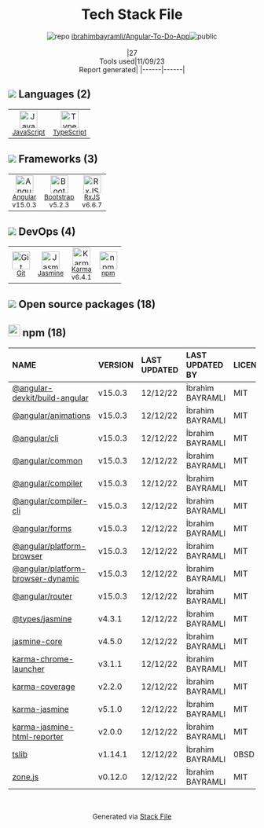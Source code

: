 <!--
--- Readme.md Snippet without images Start ---
## Tech Stack
ibrahimbayramli/Angular-To-Do-App is built on the following main stack:
- [Jasmine](http://jasmine.github.io/) – Javascript Testing Framework
- [Bootstrap](http://getbootstrap.com/) – Front-End Frameworks
- [JavaScript](https://developer.mozilla.org/en-US/docs/Web/JavaScript) – Languages
- [Karma](http://karma-runner.github.io/) – Browser Testing
- [TypeScript](http://www.typescriptlang.org) – Languages
- [RxJS](http://reactivex.io/rxjs/) – Concurrency Frameworks
- [Angular](https://angular.io) – Javascript MVC Frameworks

Full tech stack [here](/techstack.md)
--- Readme.md Snippet without images End ---

--- Readme.md Snippet with images Start ---
## Tech Stack
ibrahimbayramli/Angular-To-Do-App is built on the following main stack:
- <img width='25' height='25' src='https://img.stackshare.io/service/831/7c0b595409af531b9cdeb07f8c513e8b.png' alt='Jasmine'/> [Jasmine](http://jasmine.github.io/) – Javascript Testing Framework
- <img width='25' height='25' src='https://img.stackshare.io/service/1101/C9QJ7V3X.png' alt='Bootstrap'/> [Bootstrap](http://getbootstrap.com/) – Front-End Frameworks
- <img width='25' height='25' src='https://img.stackshare.io/service/1209/javascript.jpeg' alt='JavaScript'/> [JavaScript](https://developer.mozilla.org/en-US/docs/Web/JavaScript) – Languages
- <img width='25' height='25' src='https://img.stackshare.io/service/1420/TidYGd6a.png' alt='Karma'/> [Karma](http://karma-runner.github.io/) – Browser Testing
- <img width='25' height='25' src='https://img.stackshare.io/service/1612/bynNY5dJ.jpg' alt='TypeScript'/> [TypeScript](http://www.typescriptlang.org) – Languages
- <img width='25' height='25' src='https://img.stackshare.io/service/1796/984368.png' alt='RxJS'/> [RxJS](http://reactivex.io/rxjs/) – Concurrency Frameworks
- <img width='25' height='25' src='https://img.stackshare.io/service/3745/cb8U-gL6_400x400.jpg' alt='Angular'/> [Angular](https://angular.io) – Javascript MVC Frameworks

Full tech stack [here](/techstack.md)
--- Readme.md Snippet with images End ---
-->
<div align="center">

# Tech Stack File
![](https://img.stackshare.io/repo.svg "repo") [ibrahimbayramli/Angular-To-Do-App](https://github.com/ibrahimbayramli/Angular-To-Do-App)![](https://img.stackshare.io/public_badge.svg "public")
<br/><br/>
|27<br/>Tools used|11/09/23 <br/>Report generated|
|------|------|
</div>

## <img src='https://img.stackshare.io/languages.svg'/> Languages (2)
<table><tr>
  <td align='center'>
  <img width='36' height='36' src='https://img.stackshare.io/service/1209/javascript.jpeg' alt='JavaScript'>
  <br>
  <sub><a href="https://developer.mozilla.org/en-US/docs/Web/JavaScript">JavaScript</a></sub>
  <br>
  <sub></sub>
</td>

<td align='center'>
  <img width='36' height='36' src='https://img.stackshare.io/service/1612/bynNY5dJ.jpg' alt='TypeScript'>
  <br>
  <sub><a href="http://www.typescriptlang.org">TypeScript</a></sub>
  <br>
  <sub></sub>
</td>

</tr>
</table>

## <img src='https://img.stackshare.io/frameworks.svg'/> Frameworks (3)
<table><tr>
  <td align='center'>
  <img width='36' height='36' src='https://img.stackshare.io/service/3745/cb8U-gL6_400x400.jpg' alt='Angular'>
  <br>
  <sub><a href="https://angular.io">Angular</a></sub>
  <br>
  <sub>v15.0.3</sub>
</td>

<td align='center'>
  <img width='36' height='36' src='https://img.stackshare.io/service/1101/C9QJ7V3X.png' alt='Bootstrap'>
  <br>
  <sub><a href="http://getbootstrap.com/">Bootstrap</a></sub>
  <br>
  <sub>v5.2.3</sub>
</td>

<td align='center'>
  <img width='36' height='36' src='https://img.stackshare.io/service/1796/984368.png' alt='RxJS'>
  <br>
  <sub><a href="http://reactivex.io/rxjs/">RxJS</a></sub>
  <br>
  <sub>v6.6.7</sub>
</td>

</tr>
</table>

## <img src='https://img.stackshare.io/devops.svg'/> DevOps (4)
<table><tr>
  <td align='center'>
  <img width='36' height='36' src='https://img.stackshare.io/service/1046/git.png' alt='Git'>
  <br>
  <sub><a href="http://git-scm.com/">Git</a></sub>
  <br>
  <sub></sub>
</td>

<td align='center'>
  <img width='36' height='36' src='https://img.stackshare.io/service/831/7c0b595409af531b9cdeb07f8c513e8b.png' alt='Jasmine'>
  <br>
  <sub><a href="http://jasmine.github.io/">Jasmine</a></sub>
  <br>
  <sub></sub>
</td>

<td align='center'>
  <img width='36' height='36' src='https://img.stackshare.io/service/1420/TidYGd6a.png' alt='Karma'>
  <br>
  <sub><a href="http://karma-runner.github.io/">Karma</a></sub>
  <br>
  <sub>v6.4.1</sub>
</td>

<td align='center'>
  <img width='36' height='36' src='https://img.stackshare.io/service/1120/lejvzrnlpb308aftn31u.png' alt='npm'>
  <br>
  <sub><a href="https://www.npmjs.com/">npm</a></sub>
  <br>
  <sub></sub>
</td>

</tr>
</table>


## <img src='https://img.stackshare.io/group.svg' /> Open source packages (18)</h2>

## <img width='24' height='24' src='https://img.stackshare.io/service/1120/lejvzrnlpb308aftn31u.png'/> npm (18)

|NAME|VERSION|LAST UPDATED|LAST UPDATED BY|LICENSE|VULNERABILITIES|
|:------|:------|:------|:------|:------|:------|
|[@angular-devkit/build-angular](https://www.npmjs.com/@angular-devkit/build-angular)|v15.0.3|12/12/22|İbrahim BAYRAMLI |MIT|N/A|
|[@angular/animations](https://www.npmjs.com/@angular/animations)|v15.0.3|12/12/22|İbrahim BAYRAMLI |MIT|N/A|
|[@angular/cli](https://www.npmjs.com/@angular/cli)|v15.0.3|12/12/22|İbrahim BAYRAMLI |MIT|N/A|
|[@angular/common](https://www.npmjs.com/@angular/common)|v15.0.3|12/12/22|İbrahim BAYRAMLI |MIT|N/A|
|[@angular/compiler](https://www.npmjs.com/@angular/compiler)|v15.0.3|12/12/22|İbrahim BAYRAMLI |MIT|N/A|
|[@angular/compiler-cli](https://www.npmjs.com/@angular/compiler-cli)|v15.0.3|12/12/22|İbrahim BAYRAMLI |MIT|N/A|
|[@angular/forms](https://www.npmjs.com/@angular/forms)|v15.0.3|12/12/22|İbrahim BAYRAMLI |MIT|N/A|
|[@angular/platform-browser](https://www.npmjs.com/@angular/platform-browser)|v15.0.3|12/12/22|İbrahim BAYRAMLI |MIT|N/A|
|[@angular/platform-browser-dynamic](https://www.npmjs.com/@angular/platform-browser-dynamic)|v15.0.3|12/12/22|İbrahim BAYRAMLI |MIT|N/A|
|[@angular/router](https://www.npmjs.com/@angular/router)|v15.0.3|12/12/22|İbrahim BAYRAMLI |MIT|N/A|
|[@types/jasmine](https://www.npmjs.com/@types/jasmine)|v4.3.1|12/12/22|İbrahim BAYRAMLI |MIT|N/A|
|[jasmine-core](https://www.npmjs.com/jasmine-core)|v4.5.0|12/12/22|İbrahim BAYRAMLI |MIT|N/A|
|[karma-chrome-launcher](https://www.npmjs.com/karma-chrome-launcher)|v3.1.1|12/12/22|İbrahim BAYRAMLI |MIT|N/A|
|[karma-coverage](https://www.npmjs.com/karma-coverage)|v2.2.0|12/12/22|İbrahim BAYRAMLI |MIT|N/A|
|[karma-jasmine](https://www.npmjs.com/karma-jasmine)|v5.1.0|12/12/22|İbrahim BAYRAMLI |MIT|N/A|
|[karma-jasmine-html-reporter](https://www.npmjs.com/karma-jasmine-html-reporter)|v2.0.0|12/12/22|İbrahim BAYRAMLI |MIT|N/A|
|[tslib](https://www.npmjs.com/tslib)|v1.14.1|12/12/22|İbrahim BAYRAMLI |0BSD|N/A|
|[zone.js](https://www.npmjs.com/zone.js)|v0.12.0|12/12/22|İbrahim BAYRAMLI |MIT|N/A|

<br/>
<div align='center'>

Generated via [Stack File](https://github.com/apps/stack-file)
